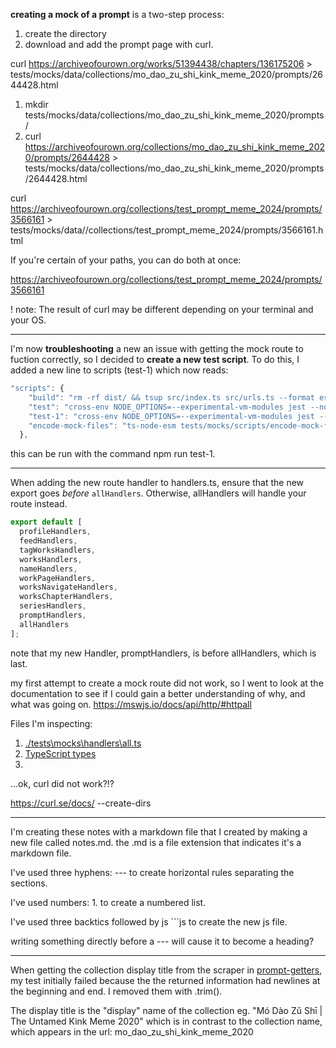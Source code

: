 **creating a mock of a prompt** is a two-step process:

1. create the directory
2. download and add the prompt page with curl.

curl https://archiveofourown.org/works/51394438/chapters/136175206 > tests/mocks/data/collections/mo_dao_zu_shi_kink_meme_2020/prompts/2644428.html

1. mkdir tests/mocks/data/collections/mo_dao_zu_shi_kink_meme_2020/prompts/
2. curl https://archiveofourown.org/collections/mo_dao_zu_shi_kink_meme_2020/prompts/2644428 > tests/mocks/data/collections/mo_dao_zu_shi_kink_meme_2020/prompts/2644428.html


curl https://archiveofourown.org/collections/test_prompt_meme_2024/prompts/3566161 > tests/mocks/data//collections/test_prompt_meme_2024/prompts/3566161.html

If you're certain of your paths, you can do both at once: 

https://archiveofourown.org/collections/test_prompt_meme_2024/prompts/3566161

! note: The result of curl may be different depending on your terminal and your OS.


---

I'm now **troubleshooting** a new an issue with getting the mock route to fuction correctly, so I decided to **create a new test script**. To do this, I added a new line to scripts (test-1) which now reads: 
```js
"scripts": {
    "build": "rm -rf dist/ && tsup src/index.ts src/urls.ts --format esm,cjs --dts",
    "test": "cross-env NODE_OPTIONS=--experimental-vm-modules jest --no-cache .test.ts$ --verbose=true",
    "test-1": "cross-env NODE_OPTIONS=--experimental-vm-modules jest --no-cache prompts.test.ts$ --verbose=true",
    "encode-mock-files": "ts-node-esm tests/mocks/scripts/encode-mock-files.mts"
  },
```
this can be run with the command npm run test-1.

---

When adding the new route handler to handlers.ts, ensure that the new export goes *before* `allHandlers`. Otherwise, allHandlers will handle your route instead.

```js
export default [
  profileHandlers,
  feedHandlers,
  tagWorksHandlers,
  worksHandlers,
  nameHandlers,
  workPageHandlers,
  worksNavigateHandlers,
  worksChapterHandlers,
  seriesHandlers,
  promptHandlers,
  allHandlers
];
```
note that my new Handler, promptHandlers, is before allHandlers, which is last.


my first attempt to create a mock route did not work, so I went to look at the documentation to see if I could gain a better understanding of why, and what was going on. https://mswjs.io/docs/api/http/#httpall

Files I'm inspecting: 
1. [./tests\mocks\handlers\all.ts](./tests\mocks\handlers\all.ts)
1. [TypeScript types](./tests\mocks\handlers\collections\prompt.ts)
2. 

...ok, curl did not work?!?

https://curl.se/docs/
--create-dirs


---

I'm creating these notes with a markdown file that I created by making a new file called notes.md. the .md is a file extension that indicates it's a markdown file. 

I've used three hyphens: --- to create horizontal rules separating the sections. 

I've used numbers: 1. to create a numbered list. 

I've used three backtics followed by js ```js to create the new js file. 

writing something directly before a --- will cause it to become a heading?

---

When getting the collection display title from the scraper in [prompt-getters](src\collections\prompts\prompt-getters.ts), my test initially failed because the the returned information had newlines at the beginning and end. I removed them with .trim().

The display title is the "display" name of the collection eg. "Mó Dào Zǔ Shī | The Untamed Kink Meme 2020" which is in contrast to the collection name, which appears in the url: mo_dao_zu_shi_kink_meme_2020






